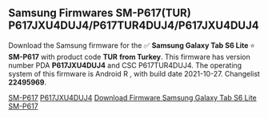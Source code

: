 <h2>Samsung Firmwares SM-P617(TUR) P617JXU4DUJ4/P617TUR4DUJ4/P617JXU4DUJ4</h2>
Download the Samsung firmware for the ✅ <strong>Samsung Galaxy Tab S6 Lite </strong> ⭐ <strong>SM-P617</strong> with product code <strong>TUR</strong> <strong> from Turkey</strong>. This firmware has version number PDA <strong>P617JXU4DUJ4</strong> and CSC P617TUR4DUJ4. The operating system of this firmware is Android R , with build date 2021-10-27. Changelist <strong>22495969</strong>.


[SM-P617](https://samfirm.shop/samsung/model/SM-P617)
[P617JXU4DUJ4](https://samfirm.shop/samsung/pda/P617JXU4DUJ4)
[Download Firmware Samsung Galaxy Tab S6 Lite SM-P617](https://samfirm.shop/samsung/firmware/469454)
